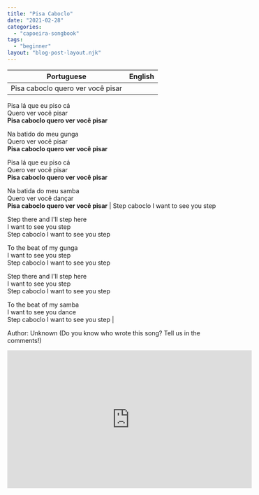 ```yaml
---
title: "Pisa Caboclo"
date: "2021-02-28"
categories: 
  - "capoeira-songbook"
tags: 
  - "beginner"
layout: "blog-post-layout.njk"
---
```


| Portuguese | English |
| --- | --- |
| Pisa caboclo quero ver você pisar  
  
Pisa lá que eu piso cá  
Quero ver você pisar  
**Pisa caboclo quero ver você pisar**  
  
Na batido do meu gunga  
Quero ver você pisar  
**Pisa caboclo quero ver você pisar**  
  
Pisa lá que eu piso cá  
Quero ver você pisar  
**Pisa caboclo quero ver você pisar**  
  
Na batida do meu samba  
Quero ver você dançar  
**Pisa caboclo quero ver você pisar** | Step caboclo I want to see you step  
  
Step there and I'll step here  
I want to see you step  
Step caboclo I want to see you step  
  
To the beat of my gunga  
I want to see you step  
Step caboclo I want to see you step  
  
Step there and I'll step here  
I want to see you step  
Step caboclo I want to see you step  
  
To the beat of my samba  
I want to see you dance  
Step caboclo I want to see you step |

<figcaption>

Author: Unknown (Do you know who wrote this song? Tell us in the comments!)

</figcaption>

<iframe width="560" height="315" src="https://www.youtube.com/embed/ZRwwk7pJX5Y" title="YouTube video player" frameborder="0" allow="accelerometer; autoplay; clipboard-write; encrypted-media; gyroscope; picture-in-picture" allowfullscreen></iframe>
